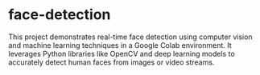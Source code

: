 # face-detection

This project demonstrates real-time face detection using computer vision and machine learning techniques in a Google Colab environment. It leverages Python libraries like OpenCV and deep learning models to accurately detect human faces from images or video streams.
